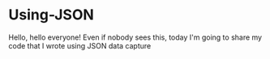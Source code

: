 # Using-JSON
Hello, hello everyone! Even if nobody sees this, today I'm going to share my code that I wrote using JSON data capture
